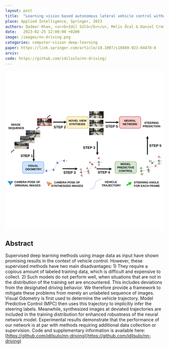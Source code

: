 ```yaml
---
layout: post
title:  "Learning vision based autonomous lateral vehicle control without supervision"
place: Applied Intelligence, Springer, 2023
authors: Qadeer Khan, <u><b>Idil Sülö</b></u>, Melis Öcal & Daniel Cremers 
date:   2023-02-25 12:00:00 +0200
image: /images/nn-driving.png
categories: computer-vision deep-learning
paper: https://link.springer.com/article/10.1007/s10489-023-04478-8
arxiv:
code: https://github.com/idilsulo/nn-driving/
---
```


![](/images/nn-driving.png)


## Abstract

Supervised deep learning methods using image data as input have shown promising results in the context of vehicle control. However, these supervised methods have two main disadvantages: 1) They require a copious amount of labeled training data, which is difficult and expensive to collect. 2) Such models do not perform well, when situations that are not in the distribution of the training set are encountered. This includes deviations from the designated driving behavior. We therefore provide a framework to mitigate these problems from merely an unlabeled sequence of images. Visual Odometry is first used to determine the vehicle trajectory. Model Predictive Control (MPC) then uses this trajectory to implicitly infer the steering labels. Meanwhile, synthesized images at deviated trajectories are included in the training distribution for enhanced robustness of the neural network model. Experimental results demonstrate that the performance of our network is at par with methods requiring additional data collection or supervision. Code and supplementary information is available here: [https://github.com/idilsulo/nn-driving](https://github.com/idilsulo/nn-driving)